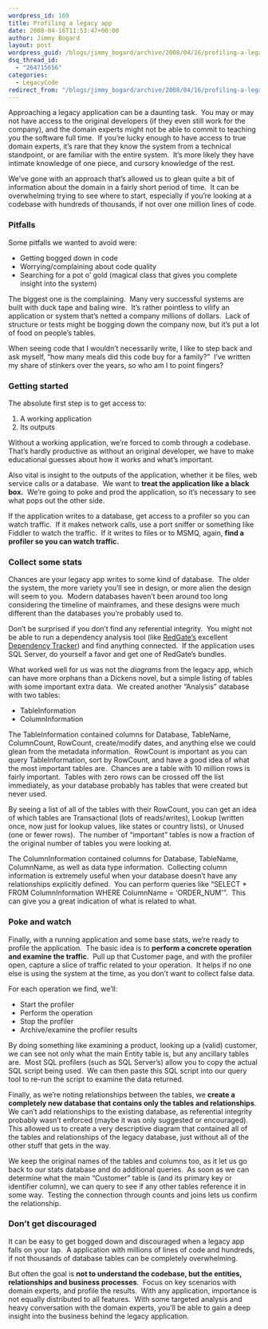 ```yaml
---
wordpress_id: 169
title: Profiling a legacy app
date: 2008-04-16T11:53:47+00:00
author: Jimmy Bogard
layout: post
wordpress_guid: /blogs/jimmy_bogard/archive/2008/04/16/profiling-a-legacy-app.aspx
dsq_thread_id:
  - "264715656"
categories:
  - LegacyCode
redirect_from: "/blogs/jimmy_bogard/archive/2008/04/16/profiling-a-legacy-app.aspx/"
---
```

Approaching a legacy application can be a daunting task.&nbsp; You may or may not have access to the original developers (if they even still work for the company), and the domain experts might not be able to commit to teaching you the software full time.&nbsp; If you&#8217;re lucky enough to have access to true domain experts, it&#8217;s rare that they know the system from a technical standpoint, or are familiar with the entire system.&nbsp; It&#8217;s more likely they have intimate knowledge of one piece, and cursory knowledge of the rest.

We&#8217;ve gone with an approach that&#8217;s allowed us to glean quite a bit of information about the domain in a fairly short period of time.&nbsp; It can be overwhelming trying to see where to start, especially if you&#8217;re looking at a codebase with hundreds of thousands, if not over one million lines of code.

### Pitfalls

Some pitfalls we wanted to avoid were:

  * Getting bogged down in code
  * Worrying/complaining about code quality
  * Searching for a pot o&#8217; gold (magical class that gives you complete insight into the system)

The biggest one is the complaining.&nbsp; Many very successful systems are built with duck tape and baling wire.&nbsp; It&#8217;s rather pointless to vilify an application or system that&#8217;s netted a company millions of dollars.&nbsp; Lack of structure or tests might be bogging down the company now, but it&#8217;s put a lot of food on people&#8217;s tables.

When seeing code that I wouldn&#8217;t necessarily write, I like to step back and ask myself, &#8220;how many meals did this code buy for a family?&#8221;&nbsp; I&#8217;ve written my share of stinkers over the years, so who am I to point fingers?

### Getting started

The absolute first step is to get access to:

  1. A working application
  2. Its outputs

Without a working application, we&#8217;re forced to comb through a codebase.&nbsp; That&#8217;s hardly productive as without an original developer, we have to make educational guesses about how it works and what&#8217;s important.

Also vital is insight to the outputs of the application, whether it be files, web service calls or a database.&nbsp; We want to **treat the application like a black box.**&nbsp; We&#8217;re going to poke and prod the application, so it&#8217;s necessary to see what pops out the other side.

If the application writes to a database, get access to a profiler so you can watch traffic.&nbsp; If it makes network calls, use a port sniffer or something like Fiddler to watch the traffic.&nbsp; If it writes to files or to MSMQ, again, **find a profiler so you can watch traffic.**

### Collect some stats

Chances are your legacy app writes to some kind of database.&nbsp; The older the system, the more variety you&#8217;ll see in design, or more alien the design will seem to you.&nbsp; Modern databases haven&#8217;t been around too long considering the timeline of mainframes, and these designs were much different than the databases you&#8217;re probably used to.

Don&#8217;t be surprised if you don&#8217;t find any referential integrity.&nbsp; You might not be able to run a dependency analysis tool (like [RedGate&#8217;s](http://www.red-gate.com) excellent [Dependency Tracker](http://www.red-gate.com/products/SQL_Dependency_Tracker/index.htm)) and find anything connected.&nbsp; If the application uses SQL Server, do yourself a favor and get one of RedGate&#8217;s bundles.

What worked well for us was not the _diagrams_ from the legacy app, which can have more orphans than a Dickens novel, but a simple listing of tables with some important extra data.&nbsp; We created another &#8220;Analysis&#8221; database with two tables:

  * TableInformation
  * ColumnInformation

The TableInformation contained columns for Database, TableName, ColumnCount, RowCount, create/modify dates, and anything else we could glean from the metadata information.&nbsp; RowCount is important as you can query TableInformation, sort by RowCount, and have a good idea of what the most important tables are.&nbsp; Chances are a table with 10 million rows is fairly important.&nbsp; Tables with zero rows can be crossed off the list immediately, as your database probably has tables that were created but never used.

By seeing a list of all of the tables with their RowCount, you can get an idea of which tables are Transactional (lots of reads/writes), Lookup (written once, now just for lookup values, like states or country lists), or Unused (one or fewer rows).&nbsp; The number of &#8220;important&#8221; tables is now a fraction of the original number of tables you were looking at.

The ColumnInformation contained columns for Database, TableName, ColumnName, as well as data type information.&nbsp; Collecting column information is extremely useful when your database doesn&#8217;t have any relationships explicitly defined.&nbsp; You can perform queries like &#8220;SELECT * FROM ColumnInformation WHERE ColumnName = &#8216;ORDER_NUM'&#8221;.&nbsp; This can give you a great indication of what is related to what.

### Poke and watch

Finally, with a running application and some base stats, we&#8217;re ready to profile the application.&nbsp; The basic idea is to **perform a concrete operation and examine the traffic**.&nbsp; Pull up that Customer page, and with the profiler open, capture a slice of traffic related to your operation.&nbsp; It helps if no one else is using the system at the time, as you don&#8217;t want to collect false data.

For each operation we find, we&#8217;ll:

  * Start the profiler
  * Perform the operation
  * Stop the profiler
  * Archive/examine the profiler results

By doing something like examining a product, looking up a (valid) customer, we can see not only what the main Entity table is, but any ancillary tables are.&nbsp; Most SQL profilers (such as SQL Server&#8217;s) allow you to copy the actual SQL script being used.&nbsp; We can then paste this SQL script into our query tool to re-run the script to examine the data returned.

Finally, as we&#8217;re noting relationships between the tables, we **create a completely new database that contains only the tables and relationships**.&nbsp; We can&#8217;t add relationships to the existing database, as referential integrity probably wasn&#8217;t enforced (maybe it was only suggested or encouraged).&nbsp; This allowed us to create a very descriptive diagram that contained all of the tables and relationships of the legacy database, just without all of the other stuff that gets in the way.

We keep the original names of the tables and columns too, as it let us go back to our stats database and do additional queries.&nbsp; As soon as we can determine what the main &#8220;Customer&#8221; table is (and its primary key or identifier column), we can query to see if any other tables reference it in some way.&nbsp; Testing the connection through counts and joins lets us confirm the relationship.

### Don&#8217;t get discouraged

It can be easy to get bogged down and discouraged when a legacy app falls on your lap.&nbsp; A application with millions of lines of code and hundreds, if not thousands of database tables can be completely overwhelming.

But often the goal is **not to understand the codebase, but the entities, relationships and business processes**.&nbsp; Focus on key scenarios with domain experts, and profile the results.&nbsp; With any application, importance is not equally distributed to all features.&nbsp; With some targeted analysis and heavy conversation with the domain experts, you&#8217;ll be able to gain a deep insight into the business behind the legacy application.